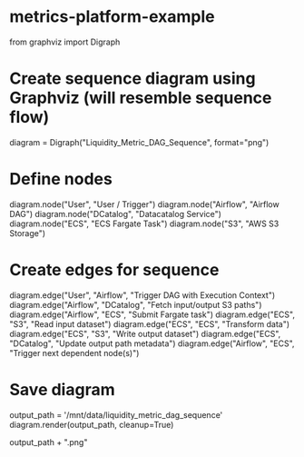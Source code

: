 # metrics-platform-example

from graphviz import Digraph

# Create sequence diagram using Graphviz (will resemble sequence flow)
diagram = Digraph("Liquidity_Metric_DAG_Sequence", format="png")

# Define nodes
diagram.node("User", "User / Trigger")
diagram.node("Airflow", "Airflow DAG")
diagram.node("DCatalog", "Datacatalog Service")
diagram.node("ECS", "ECS Fargate Task")
diagram.node("S3", "AWS S3 Storage")

# Create edges for sequence
diagram.edge("User", "Airflow", "Trigger DAG with Execution Context")
diagram.edge("Airflow", "DCatalog", "Fetch input/output S3 paths")
diagram.edge("Airflow", "ECS", "Submit Fargate task")
diagram.edge("ECS", "S3", "Read input dataset")
diagram.edge("ECS", "ECS", "Transform data")
diagram.edge("ECS", "S3", "Write output dataset")
diagram.edge("ECS", "DCatalog", "Update output path metadata")
diagram.edge("Airflow", "ECS", "Trigger next dependent node(s)")

# Save diagram
output_path = '/mnt/data/liquidity_metric_dag_sequence'
diagram.render(output_path, cleanup=True)

output_path + ".png"

